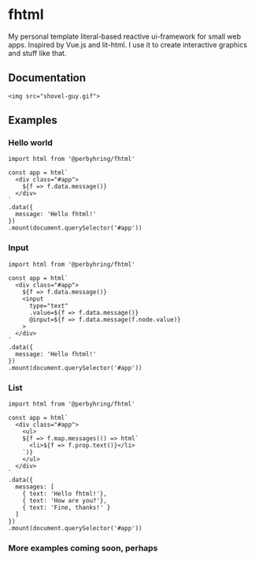 # fhtml
My personal template literal-based reactive ui-framework for small web apps. Inspired by Vue.js and lit-html.
I use it to create interactive graphics and stuff like that.

## Documentation
`<img src="shovel-guy.gif">`

## Examples

### Hello world
```
import html from '@perbyhring/fhtml'

const app = html`
  <div class="#app">
    ${f => f.data.message()}
  </div>
`
.data({
  message: 'Hello fhtml!'
})
.mount(document.querySelector('#app'))
```

### Input
```
import html from '@perbyhring/fhtml'

const app = html`
  <div class="#app">
    ${f => f.data.message()}
    <input
      type="text"
      .value=${f => f.data.message()}
      @input=${f => f.data.message(f.node.value)}
    >
  </div>
`
.data({
  message: 'Hello fhtml!'
})
.mount(document.querySelector('#app'))
```

### List
```
import html from '@perbyhring/fhtml'

const app = html`
  <div class="#app">
    <ul>
    ${f => f.map.messages(() => html`
      <li>${f => f.prop.text()}</li>
    `)}
    </ul>
  </div>
`
.data({
  messages: [
    { text: 'Hello fhtml!'},
    { text: 'How are you?'},
    { text: 'Fine, thanks!' }
  ]
})
.mount(document.querySelector('#app'))
```

### More examples coming soon, perhaps